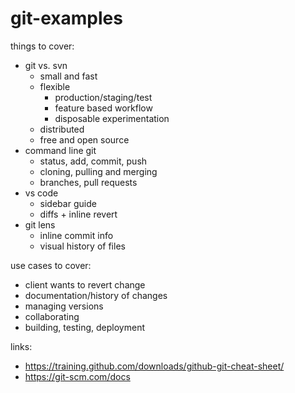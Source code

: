 # git-examples

things to cover:

- git vs. svn
  - small and fast
  - flexible
    - production/staging/test
    - feature based workflow
    - disposable experimentation
  - distributed
  - free and open source
- command line git
  - status, add, commit, push
  - cloning, pulling and merging
  - branches, pull requests
- vs code
  - sidebar guide
  - diffs + inline revert
- git lens
  - inline commit info
  - visual history of files

use cases to cover:

- client wants to revert change
- documentation/history of changes
- managing versions
- collaborating
- building, testing, deployment

links:

- https://training.github.com/downloads/github-git-cheat-sheet/
- https://git-scm.com/docs
